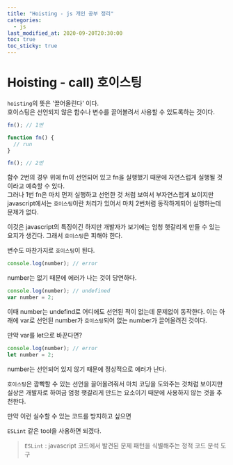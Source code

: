 ```yaml
---
title: "Hoisting - js 개인 공부 정리"
categories: 
  - js
last_modified_at: 2020-09-20T20:30:00
toc: true
toc_sticky: true
---
```


# Hoisting - call) 호이스팅

`hoisting`의 뜻은 '끌어올린다' 이다.  
호이스팅은 선언되지 않은 함수나 변수를 끌어볼려서 사용할 수 있도록하는 것이다.  

```js
fn(); // 1번

function fn() {
  // run
}

fn(); // 2번
```

함수 2번의 경우 위에 fn이 선언되어 있고 fn을 실행했기 때문에 자연스럽게 실행될 것이라고 예측할 수 있다.  
그러나 1번 fn은 마치 먼저 실행하고 선언한 것 처럼 보여서 부자연스럽게 보이지만 javascript에서는 `호이스팅`이란 처리가 있어서 마치 2번처럼 동작하게되어 실행하는데 문제가 없다.  

이것은 javascript의 특징이긴 하지만 개발자가 보기에는 엄청 햇갈리게 만들 수 있는 요지가 생긴다. 그래서 `호이스팅`은 피해야 한다.

변수도 마찬가지로 `호이스팅`이 된다.

```js
console.log(number); // error
```

number는 없기 때문에 에러가 나는 것이 당연하다.

```js
console.log(number); // undefined
var number = 2;
```

이때 number는 undefind로 어디에도 선언된 적이 없는데 문제없이 동작한다. 이는 아래에 var로 선언된 number가 `호이스팅`되어 없는 number가 끌어올려진 것이다.  

만약 var를 let으로 바꾼다면?

```js
console.log(number); // error
let number = 2;
```

number는 선언되어 있지 않기 때문에 정상적으로 에러가 난다.  

`호이스팅`은 깜빡할 수 있는 선언을 끌어올려줘서 마치 코딩을 도와주는 것처럼 보이지만 실상은 개발자로 하여금 엄청 햇갈리게 만드는 요소이기 때문에 사용하지 않는 것을 추천한다.  

만약 이런 실수할 수 있는 코드를 방지하고 싶으면

`ESLint` 같은 tool을 사용하면 되겠다.  

> `ESLint` : javascript 코드에서 발견된 문제 패턴을 식별해주는 정적 코드 분석 도구
